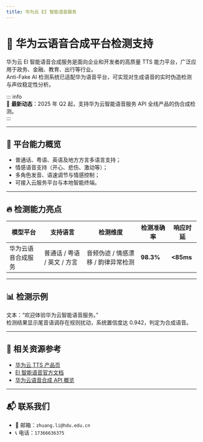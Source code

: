 ```yaml
---
title: 华为云 EI 智能语音服务
---
```


# 🚀 华为云语音合成平台检测支持

华为云 EI 智能语音合成服务是面向企业和开发者的高质量 TTS 能力平台，广泛应用于政务、金融、教育、出行等行业。  
Anti-Fake AI 检测系统已适配华为语音平台，可实现对生成语音的实时伪造检测与声纹稳定性分析。

::: info  
📢 **最新动态**：2025 年 Q2 起，支持华为云智能语音服务 API 全线产品的伪合成检测。  
:::

---

## 🌟 平台能力概览

- 普通话、粤语、英语及地方方言多语言支持；
- 情感语音支持（开心、悲伤、激动等）；
- 多角色发音、语速调节与情感控制；
- 可接入云服务平台与本地智能终端。

---

## 🔥 检测能力亮点

|       模型平台       | 支持语言                    | 检测维度                              | 检测准确率 | 响应时延  |
|----------------------|-----------------------------|---------------------------------------|------------|-----------|
| 华为云语音合成服务   | 普通话 / 粤语 / 英文 / 方言 | 音频伪迹 / 情感漂移 / 韵律异常检测    | **98.3%**  | **<85ms** |

---

## 📊 检测示例

文本：“欢迎体验华为云智能语音服务。”  
检测结果显示尾音语调存在规则扰动，系统置信度达 0.942，判定为合成语音。

---

## 🔗 相关资源参考

- [华为云 TTS 产品页](https://www.huaweicloud.com/product/tts.html)  
- [EI 智能语音官方文档](https://support.huaweicloud.com/tts/)  
- [华为云语音合成 API 概览](https://developer.huaweicloud.com/endpoint)

---

## 📬 联系我们

- 📧 邮箱：`zhuang.li@hdu.edu.cn`  
- 📞 电话：`17366636375`
